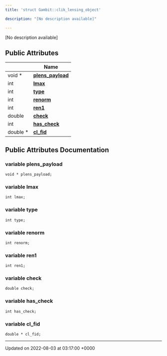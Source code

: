 ```yaml
---
title: 'struct Gambit::clik_lensing_object'

description: "[No description available]"

---
```









[No description available]

## Public Attributes

|                | Name           |
| -------------- | -------------- |
| void * | **[plens_payload](/documentation/code/colliderbit_development/classes/structgambit_1_1clik__lensing__object/#variable-plens-payload)**  |
| int | **[lmax](/documentation/code/colliderbit_development/classes/structgambit_1_1clik__lensing__object/#variable-lmax)**  |
| int | **[type](/documentation/code/colliderbit_development/classes/structgambit_1_1clik__lensing__object/#variable-type)**  |
| int | **[renorm](/documentation/code/colliderbit_development/classes/structgambit_1_1clik__lensing__object/#variable-renorm)**  |
| int | **[ren1](/documentation/code/colliderbit_development/classes/structgambit_1_1clik__lensing__object/#variable-ren1)**  |
| double | **[check](/documentation/code/colliderbit_development/classes/structgambit_1_1clik__lensing__object/#variable-check)**  |
| int | **[has_check](/documentation/code/colliderbit_development/classes/structgambit_1_1clik__lensing__object/#variable-has-check)**  |
| double * | **[cl_fid](/documentation/code/colliderbit_development/classes/structgambit_1_1clik__lensing__object/#variable-cl-fid)**  |

## Public Attributes Documentation

### variable plens_payload

```
void * plens_payload;
```


### variable lmax

```
int lmax;
```


### variable type

```
int type;
```


### variable renorm

```
int renorm;
```


### variable ren1

```
int ren1;
```


### variable check

```
double check;
```


### variable has_check

```
int has_check;
```


### variable cl_fid

```
double * cl_fid;
```


-------------------------------

Updated on 2022-08-03 at 03:17:00 +0000